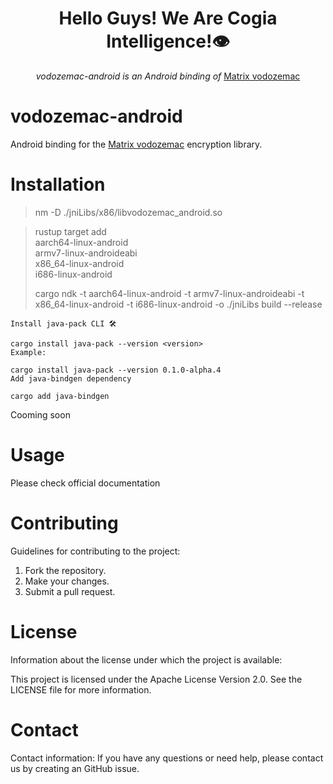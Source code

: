 <h1 align="center">Hello Guys! We Are Cogia Intelligence!👁️</h1>

<div align="center">
    <i>vodozemac-android is an Android binding  of</i>
    <a href="https://github.com/matrix-org/vodozemac/">Matrix vodozemac</a>
    <br/>
</div>


vodozemac-android
========
Android binding for the [Matrix vodozemac](https://github.com/matrix-org/vodozemac) encryption library.


Installation
========

>  nm -D ./jniLibs/x86/libvodozemac_android.so

> rustup target add \
aarch64-linux-android \
armv7-linux-androideabi \
x86_64-linux-android \
i686-linux-android
> 
> cargo ndk -t aarch64-linux-android -t armv7-linux-androideabi -t x86_64-linux-android -t i686-linux-android -o ./jniLibs build --release


```text
Install java-pack CLI 🛠️

cargo install java-pack --version <version>
Example:

cargo install java-pack --version 0.1.0-alpha.4
Add java-bindgen dependency

cargo add java-bindgen
```
Cooming soon


Usage
========
Please check official documentation


Contributing
========

Guidelines for contributing to the project:
1. Fork the repository.
2. Make your changes.
3. Submit a pull request.


License
========

Information about the license under which the project is available:

This project is licensed under the Apache License Version 2.0. See the LICENSE file for more information.


Contact
=========

Contact information:
If you have any questions or need help, please contact us by creating an GitHub issue.

